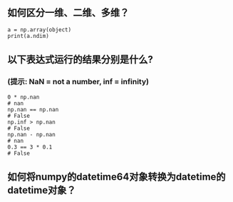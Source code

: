 ## 如何区分一维、二维、多维？
```{python}
a = np.array(object) 
print(a.ndim)
```

## 以下表达式运行的结果分别是什么?
### (提示: NaN = not a number, inf = infinity)

```{python}
0 * np.nan
# nan
np.nan == np.nan
# False
np.inf > np.nan
# False
np.nan - np.nan
# nan
0.3 == 3 * 0.1
# False
```

## 如何将numpy的datetime64对象转换为datetime的datetime对象？
```{python}

```
